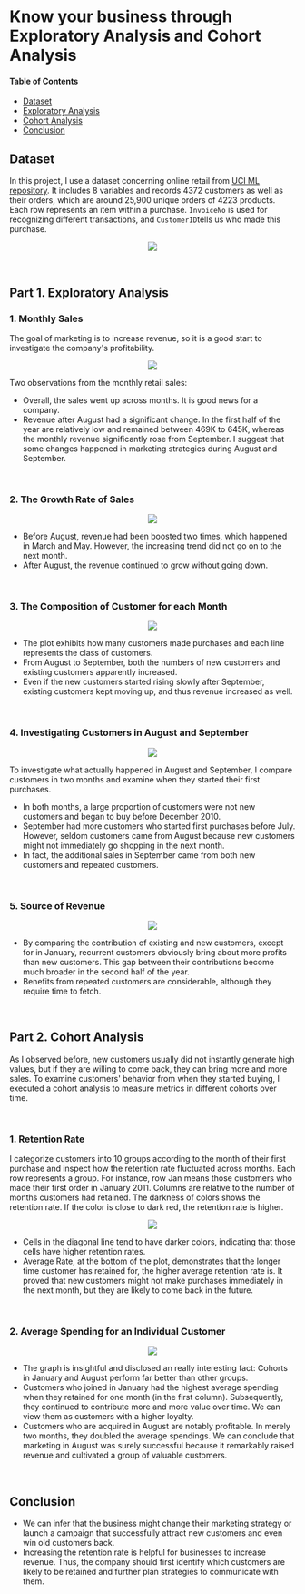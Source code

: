 # Know your business through Exploratory Analysis and Cohort Analysis

#### Table of Contents

* [Dataset](#dataset)
* [Exploratory Analysis](#part-1-exploratory-analysis)
* [Cohort Analysis](#part-2-cohort-analysis)
* [Conclusion](#--conclusion--)

## Dataset

In this project, I use a dataset concerning online retail from [UCI ML repository](http://archive.ics.uci.edu/ml/datasets/online+retail). It includes 8 variables and records 4372 customers as well as their orders, which are around 25,900 unique orders of 4223 products. Each row represents an item within a purchase. `InvoiceNo` is used for recognizing different transactions, and `CustomerID`tells us who made this purchase.

<p align="center">	
	<img align="middle" src="images/image-20200517202933904.png">
</p>

<br/>

## Part 1. Exploratory Analysis

### 1. Monthly Sales

The goal of marketing is to increase revenue, so it is a good start to investigate the company's profitability.

<p align="center">	
	<img align="middle" src="images/Monthly-Retail-Sales.png">
</p>

Two observations from the monthly retail sales: 

- Overall, the sales went up across months. It is good news for a company.
- Revenue after August had a significant change. In the first half of the year are relatively low and remained between 469K to 645K, whereas the monthly revenue significantly rose from September. I suggest that some changes happened in marketing strategies during August and September. 

<br/>

### 2. The Growth Rate of Sales

<p align="center">	
	<img align="middle" src="images/The-Growth-Rate-of-Monthly-Sales.png">
</p>

- Before August, revenue had been boosted two times, which happened in March and May. However, the increasing trend did not go on to the next month.
- After August, the revenue continued to grow without going down. 

<br/>

### 3. The Composition of Customer for each Month

<p align="center">	
	<img align="middle" src="images/The-Composition-of-Customers-by-Month.png">
</p>

- The plot exhibits how many customers made purchases and each line represents the class of customers.
- From August to September, both the numbers of new customers and existing customers apparently increased.
- Even if the new customers started rising slowly after September, existing customers kept moving up, and thus revenue increased as well.

<br/>

### 4. Investigating Customers in August and September

<p align="center">	
	<img align="middle" src="images/Joining-Months-of-Customers-in-August-and-September.png">
</p>

To investigate what actually happened in August and September, I compare customers in two months and examine when they started their first purchases.

- In both months, a large proportion of customers were not new customers and began to buy before December 2010.
- September had more customers who started first purchases before July. However, seldom customers came from August because new customers might not immediately go shopping in the next month.
- In fact, the additional sales in September came from both new customers and repeated customers.

<br/>

### 5. Source of Revenue

<p align="center">	
	<img align="middle" src="images/Sources-of-Sales.png">
</p>

- By comparing the contribution of existing and new customers, except for in January, recurrent customers obviously bring about more profits than new customers. This gap between their contributions become much broader in the second half of the year.
- Benefits from repeated customers are considerable, although they require time to fetch. 

<br/>

## Part 2. Cohort Analysis

As I observed before, new customers usually did not instantly generate high values, but if they are willing to come back, they can bring more and more sales. To examine customers' behavior from when they started buying, I executed a cohort analysis to measure metrics in different cohorts over time.

<br/>

### 1. Retention Rate 

I categorize customers into 10 groups according to the month of their first purchase and inspect how the retention rate fluctuated across months. Each row represents a group. For instance, row Jan means those customers who made their first order in January 2011. Columns are relative to the number of months customers had retained. The darkness of colors shows the retention rate. If the color is close to dark red, the retention rate is higher. 

<p align="center">	
	<img align="middle" src="images/Retention-Heatmap.png">
</p>

- Cells in the diagonal line tend to have darker colors, indicating that those cells have higher retention rates.
- Average Rate, at the bottom of the plot, demonstrates that the longer time customer has retained for, the higher average retention rate is. It proved that new customers might not make purchases immediately in the next month, but they are likely to come back in the future.

<br/>

### 2. Average Spending for an Individual Customer

<p align="center">	
	<img align="middle" src="images/Revenue-Heatmap.png">
</p>

- The graph is insightful and disclosed an really interesting fact: Cohorts in January and August perform far better than other groups.
- Customers who joined in January had the highest average spending when they retained for one month (in the first column). Subsequently, they continued to contribute more and more value over time. We can view them as customers with a higher loyalty.
- Customers who are acquired in August are notably profitable. In merely two months, they doubled the average spendings. We can conclude that marketing in August was surely successful because it remarkably raised revenue and cultivated a group of valuable customers.

<br/>

## **Conclusion**

- We can infer that the business might change their marketing strategy or launch a campaign that successfully attract new customers and even win old customers back.
- Increasing the retention rate is helpful for businesses to increase revenue. Thus, the company should first identify which customers are likely to be retained and further plan strategies to communicate with them.